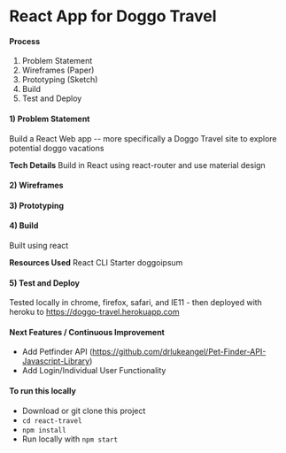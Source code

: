 # React App for Doggo Travel

#### Process
1) Problem Statement
2) Wireframes (Paper)
3) Prototyping (Sketch)
4) Build
5) Test and Deploy


#### 1) Problem Statement
Build a React Web app -- more specifically a Doggo Travel site to explore potential doggo vacations

**Tech Details**
Build in React using react-router and use material design


#### 2) Wireframes


#### 3) Prototyping


#### 4) Build
Built using react


**Resources Used**
React CLI Starter
doggoipsum

#### 5) Test and Deploy
Tested locally in chrome, firefox, safari, and IE11 - then deployed with heroku to https://doggo-travel.herokuapp.com


#### Next Features / Continuous Improvement
- Add Petfinder API (https://github.com/drlukeangel/Pet-Finder-API-Javascript-Library)
- Add Login/Individual User Functionality


#### To run this locally
- Download or git clone this project
- `cd react-travel`
- `npm install`
- Run locally with `npm start`
